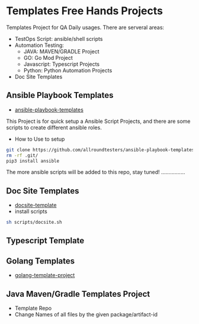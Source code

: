 # Templates Free Hands Projects

Templates Project for QA Daily usages. There are serveral areas:
- TestOps Script: ansible/shell scripts
- Automation Testing: 
  - JAVA: MAVEN/GRADLE Project
  - GO: Go Mod Project
  - Javascript: Typescript Projects
  - Python: Python Automation Projects
- Doc Site Templates

## Ansible Playbook Templates

- [ansible-playbook-templates](https://github.com/qdriven/ansible-playbook-templates.git)

This Project is for quick setup a Ansible Script Projects, and there are some scripts to create different ansible roles.

- How to Use to setup

```sh
git clone https://github.com/allroundtesters/ansible-playbook-templates.git
rm -rf .git/
pip3 install ansible
```

The more ansible scripts will be added to this repo, stay tuned! ................

## Doc Site Templates

- [docsite-template](https://github.com/qdriven/qmeta-md-docsites.git)
- install scripts
```sh
sh scripts/docsite.sh
```

## Typescript Template


## Golang Templates

- [golang-template-project](https://github.com/qdriven/go-templates.git)

## Java Maven/Gradle Templates Project

- Template Repo
- Change Names of all files by the given package/artifact-id